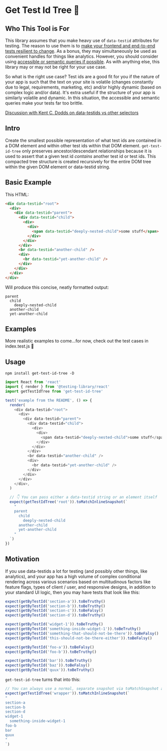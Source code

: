 # Get Test Id Tree 🌴

## Who This Tool is For

This library assumes that you make heavy use of `data-testid` attributes for testing. The reason to use them is to [make your frontend and end-to-end tests resilient to change](https://kentcdodds.com/blog/making-your-ui-tests-resilient-to-change). As a bonus, they may simultaneously be used as convenient handles for things like analytics. However, you should consider using [accessible or semantic queries if possible](https://testing-library.com/docs/guide-which-query). As with anything else, this library may or may not be right for your use case.

So what is the right use case? Test ids are a good fit for you if the nature of your app is such that the text on your site is volatile (changes constantly due to legal, requirements, marketing, etc) and/or highly dynamic (based on complex logic and/or data). It's extra useful if the structure of your app is similarly volatile and dynamic. In this situation, the accessible and semantic queries make your tests far too brittle.

[Discussion with Kent C. Dodds on data-testids vs other selectors](https://twitter.com/GraynMoog/status/1149869599825047552)

## Intro

Create the smallest possible representation of what test ids are contained in a DOM element and within other test ids within that DOM element. `get-test-id-tree` only preserves ancestor/descendant relationships because it is used to assert that a given test id _contains_ another test id or test ids. This compacted tree structure is created recursively for the entire DOM tree within the given DOM element or data-testid string.

## Basic Example

This HTML:

```html
<div data-testid="root">
  <div>
    <div data-testid="parent">
      <div data-testid="child">
        <div>
          <div>
            <span data-testid="deeply-nested-child">some stuff</span>
          </div>
        </div>
      </div>
      <br data-testid="another-child" />
      <div>
        <br data-testid="yet-another-child" />
      </div>
    </div>
  </div>
</div>
```

Will produce this concise, neatly formatted output:

```
parent
  child
    deeply-nested-child
  another-child
  yet-another-child
```

## Examples

More realistic examples to come...for now, check out the test cases in index.test.js 🙂

## Usage

```
npm install get-test-id-tree -D
```

```js
import React from 'react'
import { render } from '@testing-library/react'
import getTestIdTree from 'get-test-id-tree'

test('example from the README', () => {
  render(
    <div data-testid="root">
      <div>
        <div data-testid="parent">
          <div data-testid="child">
            <div>
              <div>
                <span data-testid="deeply-nested-child">some stuff</span>
              </div>
            </div>
          </div>
          <br data-testid="another-child" />
          <div>
            <br data-testid="yet-another-child" />
          </div>
        </div>
      </div>
    </div>,
  )

  // 👇 You can pass either a data-testid string or an element itself
  expect(getTestIdTree('root')).toMatchInlineSnapshot(`
    "
    parent
      child
        deeply-nested-child
      another-child
      yet-another-child
    "
  `)
})
```

## Motivation

If you use data-testids a lot for testing (and possibly other things, like analytics), and your app has a high volume of complex conditional rendering across various scenarios based on multitudinous factors like feature flags, types of client / user, and responsive designs, in addition to your standard UI logic, then you may have tests that look like this:

```js
expect(getByTestId('section-a')).toBeTruthy()
expect(getByTestId('section-b')).toBeTruthy()
expect(getByTestId('section-c')).toBeFalsy()
expect(getByTestId('section-d')).toBeTruthy()

expect(getByTestId('widget-1')).toBeTruthy()
expect(getByTestId('something-inside-widget-1')).toBeTruthy()
expect(getByTestId('something-that-should-not-be-there')).toBeFalsy()
expect(getByTestId('this-should-not-be-there-either')).toBeFalsy()

expect(getByTestId('foo-a')).toBeFalsy()
expect(getByTestId('foo-b')).toBeTruthy()

expect(getByTestId('bar')).toBeTruthy()
expect(getByTestId('baz')).toBeFalsy()
expect(getByTestId('quux')).toBeTruthy()
```

`get-test-id-tree` turns that into this:

```js
// You can always use a normal, separate snapshot via toMatchSnapshot also
expect(getTestIdTree('wrapper')).toMatchInlineSnapshot(`
"
section-a
section-b
section-d
widget-1
  something-inside-widget-1
foo-b
bar
quux
"
`)
```

